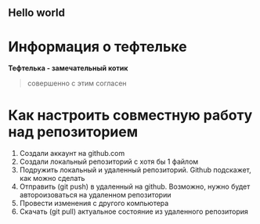## Hello world

# Информация о тефтельке
**Тефтелька - замечательный котик**
>совершенно с этим согласен

# Как настроить совместную работу над репозиторием
1. Создали аккаунт на github.com
2. Создали локальный репозиторий с хотя бы 1 файлом
3. Подружить локальный и удаленный репозиторий. Github подскажет, как можно сделать
4. Отправить (git push) в удаленный на github. Возможно, нужно будет автороизоваться на удаленном репозитории
5. Провести изменения с другого компьютера
6. Скачать (git pull) актуальное состояние из удаленного репозитория




